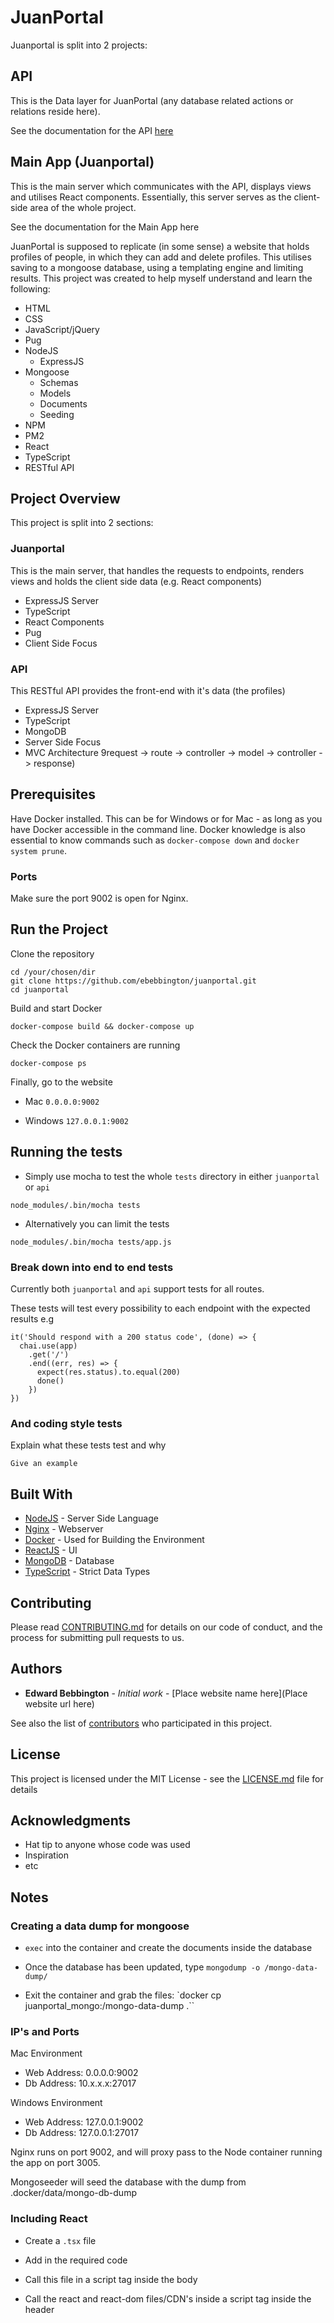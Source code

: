 # JuanPortal

Juanportal is split into 2 projects:

## API

This is the Data layer for JuanPortal (any database related actions or relations reside here).

See the documentation for the API [here](http://www.nodejs.com)

## Main App (Juanportal)

This is the main server which communicates with the API, displays views and utilises React components. Essentially, this server serves as the client-side area of the whole project.

See the documentation for the Main App here

JuanPortal is supposed to replicate (in some sense) a website that holds profiles of people, in which they can add and delete profiles. This utilises saving to a mongoose database, using a templating engine and limiting results. This project was created to help myself understand and learn the following:
* HTML
* CSS
* JavaScript/jQuery
* Pug
* NodeJS
  * ExpressJS
* Mongoose
  * Schemas
  * Models
  * Documents
  * Seeding
* NPM
* PM2
* React
* TypeScript
* RESTful API

## Project Overview

This project is split into 2 sections:

### Juanportal

This is the main server, that handles the requests to endpoints, renders views and holds the client side data (e.g. React components)

* ExpressJS Server
* TypeScript
* React Components
* Pug
* Client Side Focus

### API

This RESTful API provides the front-end with it's data (the profiles)

* ExpressJS Server
* TypeScript
* MongoDB
* Server Side Focus
* MVC Architecture 9request -> route -> controller -> model -> controller -> response)

## Prerequisites

Have Docker installed. This can be for Windows or for Mac - as long as you have Docker accessible in the command line. Docker knowledge is also essential to know commands such as `docker-compose down` and `docker system prune`.

### Ports

Make sure the port 9002 is open for Nginx.

## Run the Project

Clone the repository

```
cd /your/chosen/dir
git clone https://github.com/ebebbington/juanportal.git
cd juanportal
```

Build and start Docker

```
docker-compose build && docker-compose up
```

Check the Docker containers are running

```
docker-compose ps
```

Finally, go to the website

* Mac
     `0.0.0.0:9002`
     
* Windows
     `127.0.0.1:9002`

## Running the tests

* Simply use mocha to test the whole `tests` directory in either `juanportal` or `api`

`node_modules/.bin/mocha tests`

* Alternatively you can limit the tests

`node_modules/.bin/mocha tests/app.js`

### Break down into end to end tests

Currently both `juanportal` and `api` support tests for all routes.

These tests will test every possibility to each endpoint with the expected results e.g

```
it('Should respond with a 200 status code', (done) => {
  chai.use(app)
    .get('/')
    .end((err, res) => {
      expect(res.status).to.equal(200)
      done()
    })
})
```

### And coding style tests

Explain what these tests test and why

```
Give an example
```

## Built With

* [NodeJS](http://www.nodejs.com) - Server Side Language
* [Nginx](https://nginx.com) - Webserver
* [Docker](https://docker.com) - Used for Building the Environment
* [ReactJS](https://reactjs.com) - UI
* [MongoDB](https://mongodb.com) - Database
* [TypeScript](https://typescript.com) - Strict Data Types

## Contributing

Please read [CONTRIBUTING.md](https://gist.github.com/PurpleBooth/b24679402957c63ec426) for details on our code of conduct, and the process for submitting pull requests to us.

## Authors

* **Edward Bebbington** - *Initial work* - [Place website name here](Place website url here)

See also the list of [contributors](https://github.com/your/project/contributors) who participated in this project.

## License

This project is licensed under the MIT License - see the [LICENSE.md](LICENSE.md) file for details

## Acknowledgments

* Hat tip to anyone whose code was used
* Inspiration
* etc

## Notes

### Creating a data dump for mongoose

* `exec` into the container and create the documents inside the database

* Once the database has been updated, type `mongodump -o /mongo-data-dump/`

* Exit the container and grab the files: `docker cp juanportal_mongo:/mongo-data-dump .``

### IP's and Ports

Mac Environment

- Web Address: 0.0.0.0:9002
- Db Address: 10.x.x.x:27017

Windows Environment

- Web Address: 127.0.0.1:9002
- Db Address: 127.0.0.1:27017

Nginx runs on port 9002, and will proxy pass to the Node container running the app on port 3005.

Mongoseeder will seed the database with the dump from .docker/data/mongo-db-dump

### Including React

* Create a `.tsx` file

* Add in the required code

* Call this file in a script tag inside the body

* Call the react and react-dom files/CDN's inside a script tag inside the header

